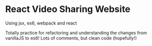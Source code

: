 # React Video Sharing Website

Using jsx, es6, webpack and react

Totally practice for refactoring and understanding the changes from vanillaJS to es6! Lots of comments, but clean code (hopefully!)